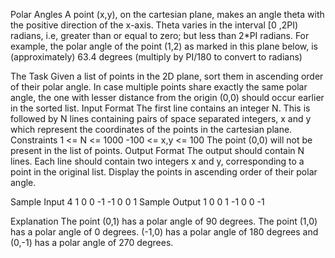 Polar Angles
A point (x,y), on the cartesian plane, makes an angle theta with the positive direction of the x-axis. Theta varies in the interval [0 ,2PI) radians, i.e,
greater than or equal to zero; but less than 2*PI radians.
For example, the polar angle of the point (1,2) as marked in this plane below, is (approximately) 63.4 degrees (multiply by PI/180 to convert to
radians)

The Task
Given a list of points in the 2D plane, sort them in ascending order of their polar angle. In case multiple points share exactly the same polar angle,
the one with lesser distance from the origin (0,0) should occur earlier in the sorted list.
Input Format
The first line contains an integer N.
This is followed by N lines containing pairs of space separated integers, x and y which represent the coordinates of the points in the cartesian
plane.
Constraints
1 <= N <= 1000
-100 <= x,y <= 100
The point (0,0) will not be present in the list of points.
Output Format
The output should contain N lines. Each line should contain two integers x and y, corresponding to a point in the original list. Display the points in
ascending order of their polar angle.

Sample Input
4
1 0
0 -1
-1 0
0 1
Sample Output
1 0
0 1
-1 0
0 -1

Explanation
The point (0,1) has a polar angle of 90 degrees. The point (1,0) has a polar angle of 0 degrees. (-1,0) has a polar angle of 180 degrees and (0,-1) has
a polar angle of 270 degrees.
